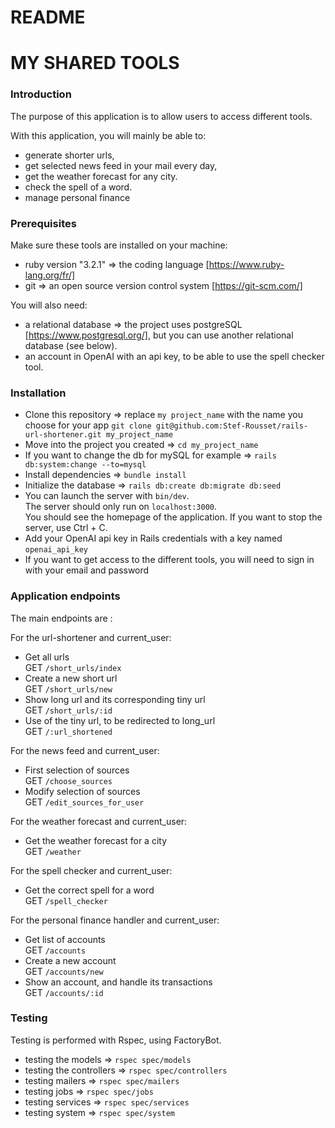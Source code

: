 # README

# MY SHARED TOOLS

### Introduction ###

The purpose of this application is to allow users to access different tools.

With this application, you will mainly be able to:
- generate shorter urls,
- get selected news feed in your mail every day,
- get the weather forecast for any city.
- check the spell of a word.
- manage personal finance


### Prerequisites ###

Make sure these tools are installed on your machine:
- ruby version "3.2.1" => the coding language [https://www.ruby-lang.org/fr/]
- git => an open source version control system [https://git-scm.com/]

You will also need:
- a relational database => the project uses postgreSQL [https://www.postgresql.org/], but you can use another relational database (see below).
- an account in OpenAI with an api key, to be able to use the spell checker tool.

### Installation ###

- Clone this repository => replace `my project_name` with the name you choose for your app
`git clone git@github.com:Stef-Rousset/rails-url-shortener.git my_project_name`
- Move into the project you created =>
`cd my_project_name`
- If you want to change the db for mySQL for example =>
 `rails db:system:change --to=mysql`
- Install dependencies =>
`bundle install`
- Initialize the database =>
`rails db:create db:migrate db:seed`
- You can launch the server with `bin/dev`.<br>
The server should only run on `localhost:3000`.<br>
You should see the homepage of the application.
If you want to stop the server, use Ctrl + C.<br>
- Add your OpenAI api key in Rails credentials with a key named `openai_api_key`
- If you want to get access to the different tools, you will need to sign in with your email and password


### Application endpoints ###

The main endpoints are :

For the url-shortener and current_user:
- Get all urls<br>
GET `/short_urls/index`
- Create a new short url<br>
GET `/short_urls/new`<br>
- Show long url and its corresponding tiny url<br>
GET `/short_urls/:id`<br>
- Use of the tiny url, to be redirected to long_url <br>
GET `/:url_shortened`<br>

For the news feed and current_user:
- First selection of sources <br>
GET `/choose_sources`
- Modify selection of sources <br>
GET `/edit_sources_for_user`

For the weather forecast and current_user:
- Get the weather forecast for a city <br>
GET `/weather`

For the spell checker and current_user:
- Get the correct spell for a word <br>
GET `/spell_checker`

For the personal finance handler and current_user:
- Get list of accounts <br>
GET `/accounts`
- Create a new account <br>
GET `/accounts/new`
- Show an account, and handle its transactions<br>
GET `/accounts/:id`

### Testing ###

Testing is performed with Rspec, using FactoryBot.

- testing the models =>
`rspec spec/models`
- testing the controllers =>
`rspec spec/controllers`
- testing mailers =>
`rspec spec/mailers`
- testing jobs =>
`rspec spec/jobs`
- testing services =>
`rspec spec/services`
- testing system =>
`rspec spec/system`
